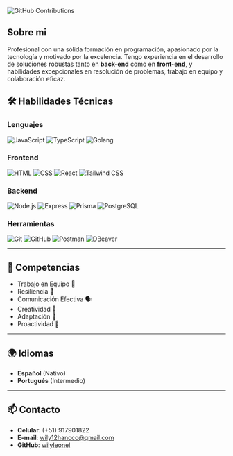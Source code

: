 ![GitHub Contributions](https://github-readme-stats.vercel.app/api?username=wilyleonel&show_icons=true&theme=radical)

## Sobre mi
Profesional con una sólida formación en programación, apasionado por la tecnología y motivado por la excelencia. Tengo experiencia en el desarrollo de soluciones robustas tanto en **back-end** como en **front-end**, y habilidades excepcionales en resolución de problemas, trabajo en equipo y colaboración eficaz.

## 🛠️ Habilidades Técnicas

### **Lenguajes**
![JavaScript](https://img.shields.io/badge/-JavaScript-F7DF1E?logo=javascript&logoColor=black)
![TypeScript](https://img.shields.io/badge/-TypeScript-3178C6?logo=typescript&logoColor=white)
![Golang](https://img.shields.io/badge/-Golang-00ADD8?logo=go&logoColor=white)

### **Frontend**
![HTML](https://img.shields.io/badge/-HTML-E34F26?logo=html5&logoColor=white)
![CSS](https://img.shields.io/badge/-CSS-1572B6?logo=css3&logoColor=white)
![React](https://img.shields.io/badge/-React-61DAFB?logo=react&logoColor=black)
![Tailwind CSS](https://img.shields.io/badge/-Tailwind_CSS-38B2AC?logo=tailwind-css&logoColor=white)

### **Backend**
![Node.js](https://img.shields.io/badge/-Node.js-339933?logo=node.js&logoColor=white)
![Express](https://img.shields.io/badge/-Express-000000?logo=express&logoColor=white)
![Prisma](https://img.shields.io/badge/-Prisma-2D3748?logo=prisma&logoColor=white)
![PostgreSQL](https://img.shields.io/badge/-PostgreSQL-336791?logo=postgresql&logoColor=white)

### **Herramientas**
![Git](https://img.shields.io/badge/-Git-F05032?logo=git&logoColor=white)
![GitHub](https://img.shields.io/badge/-GitHub-181717?logo=github&logoColor=white)
![Postman](https://img.shields.io/badge/-Postman-FF6C37?logo=postman&logoColor=white)
![DBeaver](https://img.shields.io/badge/-DBeaver-372923?logoColor=white)

---

## 🧠 Competencias
- Trabajo en Equipo 🤝
- Resiliencia 💪
- Comunicación Efectiva 🗣️
- Creatividad 🎨
- Adaptación 🚀
- Proactividad 💼

---

## 🌍 Idiomas
- **Español** (Nativo)  
- **Portugués** (Intermedio)

---

## 📫 Contacto
- **Celular**: (+51) 917901822  
- **E-mail**: wily12hancco@gmail.com  
- **GitHub**: [wilyleonel](https://github.com/wilyleonel)
